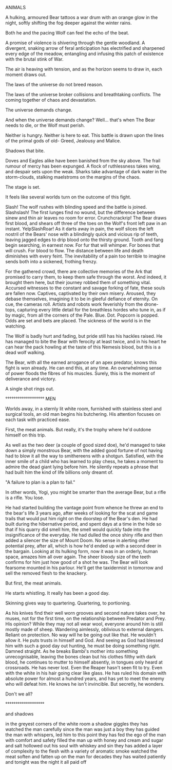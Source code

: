 ANIMALS

A hulking, armoured Bear tattoos a war drum with an orange glow in the night, softly shifting the fog deeper against the winter rains. 

Both he and the pacing Wolf can feel the echo of the beat. 

A promise of violence is shivering through the gentle woodland. 
A divergent, snaking arrow of feral anticipation has electrified and sharpened every edge of the meadow, entangling and infusing this patch of existence with the brutal stink of War.

The air is heaving with tension, and as the horizon seems to draw in, each moment draws out. 

The laws of the universe do not breed reason. 

The laws of the universe broker collisions and breathtaking conflicts. The coming together of chaos and devastation. 

The universe demands change.

And when the universe demands change? Well... 
that's when The Bear needs to die, or the Wolf must perish.

Neither is hungry.
Neither is here to eat.
This battle is drawn upon the lines of the primal gods of old- Greed, Jealousy and Malice. 

Shadows that bite.

Doves and Eagles alike have been banished from the sky above.
The frail rumour of mercy has been expunged.
A flock of ruthlessness takes wing, and despair sets upon the weak. 
Sharks take advantage of dark water in the storm-clouds, stalking maelstroms on the margins of the chaos. 

The stage is set.

It feels like several worlds turn on the outcome of this fight.

Slash!
The wolf rushes with blinding speed and the battle is joined. 
Slashslash!
The first lunges find no wound, but the difference between sinew and thin air leaves no room for error. 
Crunchcrackrip!
The Bear draws first blood, and shears off three of the toes on the Wolf's front left paw in an instant.
YelpSlashRoar!
As it darts away in pain, the wolf slices the left nostril of the Bears' nose with a blindingly quick and vicious rip of teeth, leaving jagged edges to drip blood onto the thirsty ground. 
Tooth and fang begin searching, in earnest now.
For fur that will whimper.
For bones that will crush.
For blood to flow.
The distance between life and death diminishes with every feint. 
The inevitability of a pain too terrible to imagine sends both into a sickened, frothing frenzy. 

For the gathered crowd, there are collective memories of the Ark that promised to carry them, to keep them safe through the worst.
And indeed, it brought them here, but their journey robbed them of something vital.
Accursed witnesses to the constant and savage forking of fate, these souls are fallen now. 
Captives, captivated by their own misery.
Aroused, they debase themselves, imagining it to be in gleeful defiance of eternity.
On cue, the cameras roll. 
Artists and robots work feverishly from the drone-tops, 
capturing every little detail for the breathless hordes who tune in, 
as if by magic, 
from all the corners of the 
Pale. Blue. Dot. 
Popcorn is popped. 
Odds are set and bets are placed.
The sickness of the world is in the watching.

The Wolf is badly hurt and fading, but pride still has his hackles raised. 
He has managed to bite the Bear with ferocity at least twice, and in his heart he can hear the pack howling at the taste of this Nemesis blood, but
this 
is a dead wolf walking. 

The Bear, with all the earned arrogance of an apex predator, knows this fight is won already. He can end this, at any time. An overwhelming sense of power floods the fibres of his muscles. Surely, this is the moment of deliverance and victory.

A single shot rings out.

°°°°°°°°°°°°°°°°°°°
MEN

Worlds away, in a sternly lit white room, furnished with stainless steel and surgical tools, an old man begins his butchering. His attention focuses on each task with practiced ease. 

First, the meat animals. 
But really, it's the trophy where he'd outdone himself on this trip. 

As well as the two deer (a couple of good sized doe), he'd managed to take down a simply monstrous Bear, with the added good fortune of not having had to blow it all the way to smithereens with a shotgun. Satisfied, with the inner smile of a child who has learned to play chess, he takes a moment to admire the dead giant lying before him. He silently repeats a phrase that had built him the kind of life billions only dreamt of. 

"A failure to plan is a plan to fail." 

In other words, Yogi, you might be smarter than the average Bear, but a rifle is a rifle. You lose.

He had started building the vantage point from whence he threw an end to the bear's life 3 years ago, after weeks of looking for the scat and game trails that would put him right on the doorstep of the Bear's den. He had built during the hibernative period, and spent days at a time in the hide so that if his quarry did smell him, the smell would quickly fade into the insignificance of the everyday. He had dulled the once shiny rifle and then added a silencer the size of Mount Doom. No sense in alerting other potential prey, after all, which is how he'd ended up with a second deer in the bargain.
Looking at its hulking form, now it was in an orderly, human space, amazes him all over again.
The sheer bloody size of the teeth confirms for him
just 
how 
good 
of a shot he was.
The Bear will look fearsome mounted in his parlour. 
He'll get the taxidermist in tomorrow and sell the removed flesh to the knackery.

But first, the meat animals.

He starts whistling. It really has been a good day. 


Skinning gives way to quartering. 
Quartering, to portioning. 

As his knives find their well worn grooves and second nature takes over, he muses, not for the first time, on the relationship between Predator and Prey. 
His opinion? While they may not all wear wool, everyone around him is still mostly made of sheep. 
Wandering aimlessly, oblivious to external dangers. 
Reliant on protection.
No way will he be going out like that. 
He wouldn't allow it.
He puts trusts in himself and God. And seeing as God had blessed him with such a good day out hunting, he must be doing something right. 
Damned straight.
As he breaks Bambi's mother into something unrecognisable, leaving the bones clean but his clothes filthy with dark blood, he continues to mutter to himself absently, in tongues only heard at crossroads.
He has never lost. 
Even the Reaper hasn't seen fit to try.
Even with the white in his hair going clear like glass. 
He has ruled his domain with absolute power for almost a hundred years, and has yet to meet the enemy who will defeat him. 
He knows he isn't invincible. 
But secretly, he wonders. 

Don't we all?

°°°°°°°°°°°°°°°°°°°


and shadows

in the greyest corners of the white room a shadow giggles
they has watched the man carefully since the man was just a boy
they has guided the man with whispers, led him to this point
they has fed the ego of the man with comfort and safety
filled the man up with honey and cream and sugar and salt
hollowed out his soul with whiskey and sin
they has added a layer of complexity to the flesh with a variety of aromatic smoke
watched the meat soften and fatten up on the man for decades they has waited patiently
and tonight was the night it
all 
paid
off

